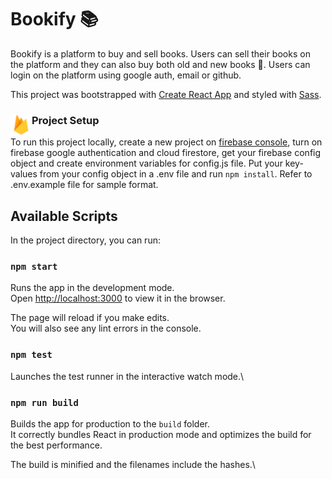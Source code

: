 # Bookify 📚

Bookify is a platform to buy and sell books. Users can sell their books on the platform and they can also buy both old and new books 📖.
Users can login on the platform using google auth, email or github.

This project was bootstrapped with [Create React App](https://github.com/facebook/create-react-app) and styled with [Sass](https://sass-lang.com).

### Project Setup <img align="left" alt="firebase" width="34px" src="https://raw.githubusercontent.com/github/explore/80688e429a7d4ef2fca1e82350fe8e3517d3494d/topics/firebase/firebase.png" />

To run this project locally, create a new project on [firebase console](https://console.firebase.google.com/), turn on firebase google authentication and cloud firestore, get your firebase config object and create environment variables for config.js file. Put your key-values from your config object in a .env file and run `npm install`. Refer to .env.example file for sample format.

## Available Scripts

In the project directory, you can run:

### `npm start`

Runs the app in the development mode.\
Open [http://localhost:3000](http://localhost:3000) to view it in the browser.

The page will reload if you make edits.\
You will also see any lint errors in the console.

### `npm test`

Launches the test runner in the interactive watch mode.\

### `npm run build`

Builds the app for production to the `build` folder.\
It correctly bundles React in production mode and optimizes the build for the best performance.

The build is minified and the filenames include the hashes.\
